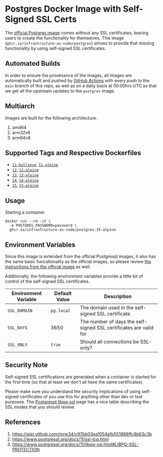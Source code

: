# Postgres Docker Image with Self-Signed SSL Certs

The [official Postgres image](https://hub.docker.com/_/postgres) comes without any SSL certificates, leaving users to create the functionality for themselves.  This image (`ghcr.io/infrastructure-as-code/postgres`) strives to provide that missing functionality by using self-signed SSL certificates.


## Automated Builds

In order to ensure the provenance of the images, all images are automatically built and pushed by [GitHub Actions](https://github.com/features/actions) with every push to the `main` branch of this repo, as well as on a daily basis at 00:00hrs UTC so that we get all the upstream updates to the `postgres` image.


## Multiarch

Images are built for the following architecture.

1. amd64
1. arm32v6
1. arm64v8


## Supported Tags and Respective Dockerfiles

* [`11-bullseye`](https://github.com/infrastructure-as-code/docker-postgres/blob/master/debian.Dockerfile), [`11-alpine`](https://github.com/infrastructure-as-code/docker-postgres/blob/master/alpine.Dockerfile)
* [`12`](https://github.com/infrastructure-as-code/docker-postgres/blob/master/debian.Dockerfile), [`12-alpine`](https://github.com/infrastructure-as-code/docker-postgres/blob/master/alpine.Dockerfile)
* [`13`](https://github.com/infrastructure-as-code/docker-postgres/blob/master/debian.Dockerfile), [`13-alpine`](https://github.com/infrastructure-as-code/docker-postgres/blob/master/alpine.Dockerfile)
* [`14`](https://github.com/infrastructure-as-code/docker-postgres/blob/master/debian.Dockerfile), [`14-alpine`](https://github.com/infrastructure-as-code/docker-postgres/blob/master/alpine.Dockerfile)
* [`15`](https://github.com/infrastructure-as-code/docker-postgres/blob/master/debian.Dockerfile), [`15-alpine`](https://github.com/infrastructure-as-code/docker-postgres/blob/master/alpine.Dockerfile)


## Usage

Starting a container.

```
docker run --rm -it \
  -e POSTGRES_PASSWORD=password \
  ghcr.io/infrastructure-as-code/postgres:15-alpine
```

## Environment Variables

Since this image is extended from the official Postgresql images, it also has the same basic funcationality as the official images, so please review [the instructions from the official image](https://github.com/docker-library/docs/blob/master/postgres/README.md) as well.

Additionally, the following environment variables provide a little bit of control of the self-signed SSL certificates.

| Environment Variable | Default Value | Description |
|----------------------|---------------|-------------|
| `SSL_DOMAIN`         | `pg.local`    | The domain used in the self-signed SSL certificate |
| `SSL_DAYS`           | 3650          | The number of days the self-signed SSL certificates are valid for |
| `SSL_ONLY`           | `true`        | Should all connections be SSL-only? |


## Security Note

Self-signed SSL certifications are generated when a container is started for the first time (so that at least we don't all have the same certificates).


Please make sure you understand the security implications of using self-signed certificates of you use this for anything other than dev or test purposes.  The [Postgresql libpq-ssl](https://www.postgresql.org/docs/11/libpq-ssl.html#LIBPQ-SSL-PROTECTION) page has a nice table describing the SSL modes that you should review.


## References

1. https://gist.github.com/mrw34/c97bb03ea1054afb551886ffc8b63c3b
1. https://www.postgresql.org/docs/11/ssl-tcp.html
1. https://www.postgresql.org/docs/11/libpq-ssl.html#LIBPQ-SSL-PROTECTION
